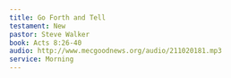 ```yaml
---
title: Go Forth and Tell
testament: New
pastor: Steve Walker
book: Acts 8:26-40
audio: http://www.mecgoodnews.org/audio/211020181.mp3
service: Morning 
---
```


